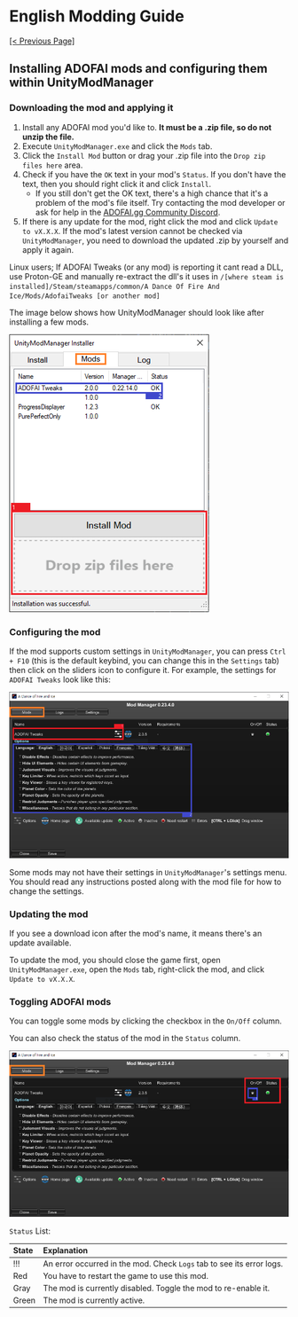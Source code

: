 # English Modding Guide

<ins>[[< Previous Page]](./use-1.md)</ins>

## Installing ADOFAI mods and configuring them within UnityModManager

### Downloading the mod and applying it

1. Install any ADOFAI mod you'd like to. **It must be a .zip file, so do not unzip the file.**
2. Execute `UnityModManager.exe` and click the `Mods` tab.
3. Click the `Install Mod` button or drag your .zip file into the `Drop zip files here` area.
4. Check if you have the `OK` text in your mod's `Status`. If you don't have the text, then you should right click it and click `Install`.
   - If you still don't get the OK text, there's a high chance that it's a problem of the mod's file itself. Try contacting the mod developer or ask for help in the [ADOFAI.gg Community Discord](https://discord.gg/TKdpbUUfUa).
5. If there is any update for the mod, right click the mod and click `Update to vX.X.X`. If the mod's latest version cannot be checked via `UnityModManager`, you need to download the updated .zip by yourself and apply it again.

  Linux users; If ADOFAI Tweaks (or any mod) is reporting it cant read a DLL, use Proton-GE and manually re-extract the dll's it uses in
`/[where steam is installed]/Steam/steamapps/common/A Dance Of Fire And Ice/Mods/AdofaiTweaks [or another mod]`

The image below shows how UnityModManager should look like after installing a few mods.

![](./resources/use-2/image1.png)

### Configuring the mod

If the mod supports custom settings in `UnityModManager`, you can press `Ctrl + F10` (this is the default keybind, you can change this in the `Settings` tab) then click on the sliders icon to configure it. For example, the settings for `ADOFAI Tweaks` look like this:

![](./resources/use-2/image2.png)

Some mods may not have their settings in `UnityModManager`'s settings menu. You should read any instructions posted along with the mod file for how to change the settings.

### Updating the mod

If you see a download icon after the mod's name, it means there's an update available.

To update the mod, you should close the game first, open `UnityModManager.exe`, open the `Mods` tab, right-click the mod, and click `Update to vX.X.X`.

### Toggling ADOFAI mods

You can toggle some mods by clicking the checkbox in the `On/Off` column.

You can also check the status of the mod in the `Status` column.

![](./resources/use-2/image3.png)

`Status` List:

| State | Explanation                                                           |
| :---- | :-------------------------------------------------------------------- |
| !!!   | An error occurred in the mod. Check `Logs` tab to see its error logs. |
| Red   | You have to restart the game to use this mod.                         |
| Gray  | The mod is currently disabled. Toggle the mod to re-enable it.        |
| Green | The mod is currently active.                                          |
